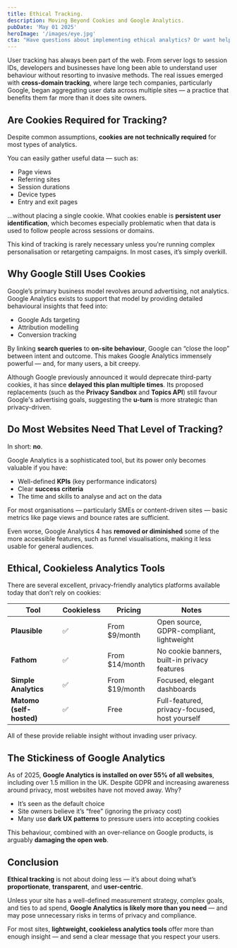 ```yaml
---
title: Ethical Tracking. 
description: Moving Beyond Cookies and Google Analytics.
pubDate: 'May 01 2025'
heroImage: '/images/eye.jpg'
cta: "Have questions about implementing ethical analytics? Or want help migrating away from Google?"
---
```

User tracking has always been part of the web. From server logs to session IDs, developers and businesses have long been able to understand user behaviour without resorting to invasive methods. The real issues emerged with **cross-domain tracking**, where large tech companies, particularly Google, began aggregating user data across multiple sites — a practice that benefits them far more than it does site owners.

## Are Cookies Required for Tracking?

Despite common assumptions, **cookies are not technically required** for most types of analytics.

You can easily gather useful data — such as:

- Page views
- Referring sites
- Session durations
- Device types
- Entry and exit pages

…without placing a single cookie. What cookies enable is **persistent user identification**, which becomes especially problematic when that data is used to follow people across sessions or domains.

This kind of tracking is rarely necessary unless you're running complex personalisation or retargeting campaigns. In most cases, it’s simply overkill.

## Why Google Still Uses Cookies

Google’s primary business model revolves around advertising, not analytics. Google Analytics exists to support that model by providing detailed behavioural insights that feed into:

- Google Ads targeting
- Attribution modelling
- Conversion tracking

By linking **search queries** to **on-site behaviour**, Google can “close the loop” between intent and outcome. This makes Google Analytics immensely powerful — and, for many users, a bit creepy.

Although Google previously announced it would deprecate third-party cookies, it has since **delayed this plan multiple times**. Its proposed replacements (such as the **Privacy Sandbox** and **Topics API**) still favour Google's advertising goals, suggesting the **u-turn** is more strategic than privacy-driven.

## Do Most Websites Need That Level of Tracking?

In short: **no**.

Google Analytics is a sophisticated tool, but its power only becomes valuable if you have:

- Well-defined **KPIs** (key performance indicators)
- Clear **success criteria**
- The time and skills to analyse and act on the data

For most organisations — particularly SMEs or content-driven sites — basic metrics like page views and bounce rates are sufficient.

Even worse, Google Analytics 4 has **removed or diminished** some of the more accessible features, such as funnel visualisations, making it less usable for general audiences.

## Ethical, Cookieless Analytics Tools

There are several excellent, privacy-friendly analytics platforms available today that don’t rely on cookies:

| Tool               | Cookieless | Pricing       | Notes                                           |
|--------------------|------------|---------------|--------------------------------------------------|
| **Plausible**      | ✅         | From $9/month | Open source, GDPR-compliant, lightweight        |
| **Fathom**         | ✅         | From $14/month| No cookie banners, built-in privacy features    |
| **Simple Analytics**| ✅        | From $19/month| Focused, elegant dashboards                     |
| **Matomo (self-hosted)** | ✅ | Free          | Full-featured, privacy-focused, host yourself   |

All of these provide reliable insight without invading user privacy.

## The Stickiness of Google Analytics

As of 2025, **Google Analytics is installed on over 55% of all websites**, including over 1.5 million in the UK. Despite GDPR and increasing awareness around privacy, most websites have not moved away. Why?

- It’s seen as the default choice
- Site owners believe it’s “free” (ignoring the privacy cost)
- Many use **dark UX patterns** to pressure users into accepting cookies

This behaviour, combined with an over-reliance on Google products, is arguably **damaging the open web**.

## Conclusion

**Ethical tracking** is not about doing less — it’s about doing what’s **proportionate**, **transparent**, and **user-centric**.

Unless your site has a well-defined measurement strategy, complex goals, and ties to ad spend, **Google Analytics is likely more than you need** — and may pose unnecessary risks in terms of privacy and compliance.

For most sites, **lightweight, cookieless analytics tools** offer more than enough insight — and send a clear message that you respect your users.
